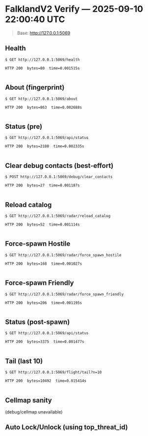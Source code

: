 # FalklandV2 Verify — 2025-09-10 22:00:40 UTC
> Base: http://127.0.0.1:5069

## Health

```
$ GET http://127.0.0.1:5069/health

HTTP 200  bytes=80  time=0.001515s


```

## About (fingerprint)

```
$ GET http://127.0.0.1:5069/about

HTTP 200  bytes=863  time=0.002688s


```

## Status (pre)

```
$ GET http://127.0.0.1:5069/api/status

HTTP 200  bytes=2180  time=0.002335s


```

## Clear debug contacts (best-effort)

```
$ POST http://127.0.0.1:5069/debug/clear_contacts

HTTP 200  bytes=27  time=0.001187s


```

## Reload catalog

```
$ GET http://127.0.0.1:5069/radar/reload_catalog

HTTP 200  bytes=52  time=0.001114s


```

## Force-spawn Hostile

```
$ GET http://127.0.0.1:5069/radar/force_spawn_hostile

HTTP 200  bytes=168  time=0.001027s


```

## Force-spawn Friendly

```
$ GET http://127.0.0.1:5069/radar/force_spawn_friendly

HTTP 200  bytes=206  time=0.001195s


```

## Status (post-spawn)

```
$ GET http://127.0.0.1:5069/api/status

HTTP 200  bytes=3375  time=0.001477s


```

## Tail (last 10)

```
$ GET http://127.0.0.1:5069/flight/tail?n=10

HTTP 200  bytes=10492  time=0.015414s


```
## Cellmap sanity

(debug/cellmap unavailable)

## Auto Lock/Unlock (using top_threat_id)

